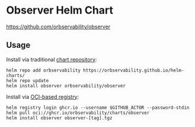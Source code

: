 # Observer Helm Chart

<!-- ![GitHub tag (latest by date)](https://img.shields.io/github/v/tag/orbservability/observer?label=latest) -->

<https://github.com/orbservability/observer>

## Usage

Install via traditional [chart repository](https://helm.sh/docs/topics/chart_repository/):

```shell
helm repo add orbservability https://orbservability.github.io/helm-charts/
helm repo update
helm install observer orbservability/observer
```

Install via [OCI-based registry](https://helm.sh/docs/topics/registries/):

```shell
helm registry login ghcr.io --username $GITHUB_ACTOR --password-stdin
helm pull oci://ghcr.io/orbservability/charts/observer
helm install observer observer-[tag].tgz
```
